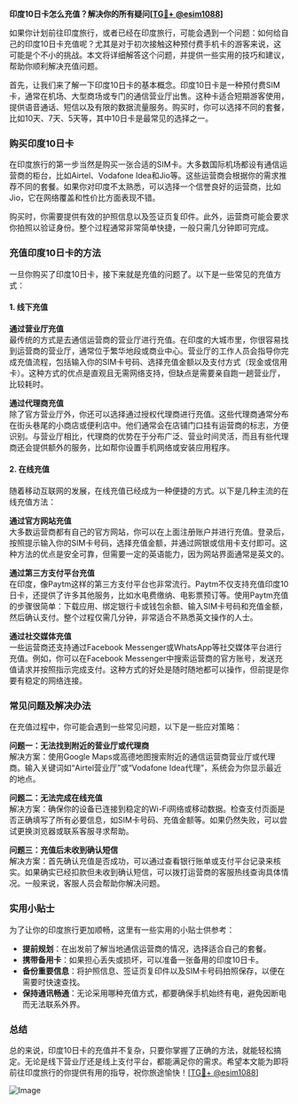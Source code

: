 **印度10日卡怎么充值？解决你的所有疑问[[TG💪+ @esim1088](https://t.me/s/esim1088)]**

如果你计划前往印度旅行，或者已经在印度旅行，可能会遇到一个问题：如何给自己的印度10日卡充值呢？尤其是对于初次接触这种预付费手机卡的游客来说，这可能是个不小的挑战。本文将详细解答这个问题，并提供一些实用的技巧和建议，帮助你顺利解决充值问题。

首先，让我们来了解一下印度10日卡的基本概念。印度10日卡是一种预付费SIM卡，通常在机场、大型商场或专门的通信营业厅出售。这种卡适合短期游客使用，提供语音通话、短信以及有限的数据流量服务。购买时，你可以选择不同的套餐，比如10天、7天、5天等，其中10日卡是最常见的选择之一。

### 购买印度10日卡

在印度旅行的第一步当然是购买一张合适的SIM卡。大多数国际机场都设有通信运营商的柜台，比如Airtel、Vodafone Idea和Jio等。这些运营商会根据你的需求推荐不同的套餐。如果你对印度不太熟悉，可以选择一个信誉良好的运营商，比如Jio，它在网络覆盖和性价比方面表现不错。

购买时，你需要提供有效的护照信息以及签证页复印件。此外，运营商可能会要求你拍照以验证身份。整个过程通常非常简单快捷，一般只需几分钟即可完成。

### 充值印度10日卡的方法

一旦你购买了印度10日卡，接下来就是充值的问题了。以下是一些常见的充值方式：

#### 1. 线下充值

**通过营业厅充值**  
最传统的方式是去通信运营商的营业厅进行充值。在印度的大城市里，你很容易找到运营商的营业厅，通常位于繁华地段或商业中心。营业厅的工作人员会指导你完成充值流程，包括输入你的SIM卡号码、选择充值金额以及支付方式（现金或信用卡）。这种方式的优点是直观且无需网络支持，但缺点是需要亲自跑一趟营业厅，比较耗时。

**通过代理商充值**  
除了官方营业厅外，你还可以选择通过授权代理商进行充值。这些代理商通常分布在街头巷尾的小商店或便利店中。他们通常会在店铺门口挂有运营商的标志，方便识别。与营业厅相比，代理商的优势在于分布广泛、营业时间灵活，而且有些代理商还会提供额外的服务，比如帮你设置手机网络或安装应用程序。

#### 2. 在线充值

随着移动互联网的发展，在线充值已经成为一种便捷的方式。以下是几种主流的在线充值方法：

**通过官方网站充值**  
大多数运营商都有自己的官方网站，你可以在上面注册账户并进行充值。登录后，按照提示输入你的SIM卡号码，选择充值金额，并通过网银或信用卡支付即可。这种方法的优点是安全可靠，但需要一定的英语能力，因为网站界面通常是英文的。

**通过第三方支付平台充值**  
在印度，像Paytm这样的第三方支付平台也非常流行。Paytm不仅支持充值印度10日卡，还提供了许多其他服务，比如水电费缴纳、电影票预订等。使用Paytm充值的步骤很简单：下载应用、绑定银行卡或钱包余额、输入SIM卡号码和充值金额，然后确认支付。整个过程仅需几分钟，非常适合不熟悉英文操作的人士。

**通过社交媒体充值**  
一些运营商还支持通过Facebook Messenger或WhatsApp等社交媒体平台进行充值。例如，你可以在Facebook Messenger中搜索运营商的官方账号，发送充值请求并按照指示完成支付。这种方式的好处是随时随地都可以操作，但前提是你要有稳定的网络连接。

### 常见问题及解决办法

在充值过程中，你可能会遇到一些常见问题，以下是一些应对策略：

**问题一：无法找到附近的营业厅或代理商**  
解决方案：使用Google Maps或高德地图搜索附近的通信运营商营业厅或代理商。输入关键词如“Airtel营业厅”或“Vodafone Idea代理”，系统会为你显示最近的地点。

**问题二：无法完成在线充值**  
解决方案：确保你的设备已连接到稳定的Wi-Fi网络或移动数据。检查支付页面是否正确填写了所有必要信息，如SIM卡号码、充值金额等。如果仍然失败，可以尝试更换浏览器或联系客服寻求帮助。

**问题三：充值后未收到确认短信**  
解决方案：首先确认充值是否成功，可以通过查看银行账单或支付平台记录来核实。如果确实已经扣款但未收到确认短信，可以拨打运营商的客服热线查询具体情况。一般来说，客服人员会帮助你解决问题。

### 实用小贴士

为了让你的印度旅行更加顺畅，这里有一些实用的小贴士供参考：

- **提前规划**：在出发前了解当地通信运营商的情况，选择适合自己的套餐。
- **携带备用卡**：如果担心丢失或损坏，可以准备一张备用的印度10日卡。
- **备份重要信息**：将护照信息、签证页复印件以及SIM卡号码拍照保存，以便在需要时快速查找。
- **保持通讯畅通**：无论采用哪种充值方式，都要确保手机始终有电，避免因断电而无法联系外界。

### 总结

总的来说，印度10日卡的充值并不复杂，只要你掌握了正确的方法，就能轻松搞定。无论是线下营业厅还是线上支付平台，都能满足你的需求。希望本文能为即将前往印度旅行的你提供有用的指导，祝你旅途愉快！[[TG💪+ @esim1088](https://t.me/s/esim1088)] 

![Image](https://i.postimg.cc/4NQfJmqS/Snipaste-2025-05-13-00-14-12.png)
